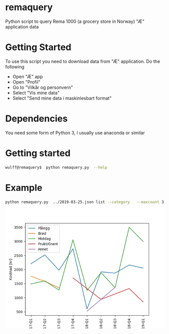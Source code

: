 # remaquery
Python script to query Rema 1000 (a grocery store in Norway) "Æ" application data


# Getting Started 
To use this script you need to download data from "Æ" application. Do the following
- Open "Æ" app
- Open "Profil"
- Go to "Vilkår og personvern"
- Select "Vis mine data"
- Select "Send mine data i maskinlesbart format"

# Dependencies
You need some form of Python 3, I usually use anaconda or similar

# Getting started
```bash
wulff@remaquery$  python remaquery.py  --help
```

# Example
```bash
python remaquery.py  ../2019-03-25.json list --category   --maxcount 3   --quarter --plot
```
![Sort top items by category](category.jpg)

